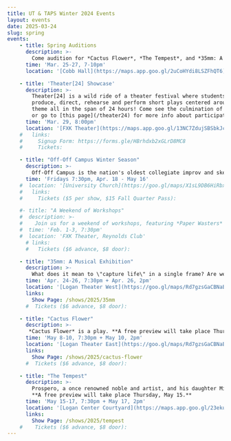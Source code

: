 ```yaml
---
title: UT & TAPS Winter 2024 Events
layout: events
date: 2025-03-24
slug: spring
events:
    - title: Spring Auditions
      description: >-
        Come audition for *Cactus Flower*, *The Tempest*, and *35mm: A Musical Exhibition*! Those interested in auditioning should visit [this page](/get-involved/actors) for more details.
      time: 'Mar. 25-27, 7-10pm'
      location: '[Cobb Hall](https://maps.app.goo.gl/2uCoHYdi8LSZFhQT6)'

    - title: 'Theater[24] Showcase'
      description: >-
        Theater[24] is a wild ride of a theater festival where students write,
        produce, direct, rehearse and perform short plays centered around a secret
        theme all in the span of 24 hours! Come see the culmination of their work,
        or go to [this page](/theater24) for more info about participating!
      time: 'Mar. 29, 8:00pm'
      location: '[FXK Theater](https://maps.app.goo.gl/13NC7ZdujSBSbkJc9)'
    #   links:
    #     Signup Form: https://forms.gle/HBrhdxb2xGLrD8MC8
    #     Tickets: 

    - title: "Off-Off Campus Winter Season"
      description: >-
        Off-Off Campus is the nation's oldest collegiate improv and sketch comedy group. Every Friday from 4th-8th week, Off-Off Campus will present a never-before-seen comedy show, never to be seen again!
      time: 'Fridays 7:30pm, Apr. 18 - May 16'
    #  location: '[University Church](https://goo.gl/maps/X1sL9DB6HiRbxfmx9)'
    #   links:
    #     Tickets ($5 per show, $15 Fall Quarter Pass):  

    #- title: "A Weekend of Workshops"
    #  description: >-
    #    Join us for a weekend of workshops, featuring *Paper Wasters* by Eva Schultz, and *The Song of Circles* by Alisyn Parfait.
    #  time: 'Feb. 1-3, 7:30pm'
    #  location: 'FXK Theater, Reynolds Club'
      # links:
      #   Tickets ($6 advance, $8 door): 

    - title: "35mm: A Musical Exhibition"
      description: >-
        What does it mean to \"capture life\" in a single frame? Are we defined by the moments \"in focus\" or the ones in between? 35mm: A Musical Exhibition challenges audiences to sink their teeth into a musical that doesn't offer answers, only moments, stopped in time. In a thrilling collaboration between music, dance, and design, 35mm features an eclectic selection of songs created alongside a series of photographs; exploring themes of life, love, and loss and asking us a deceptively simple question: What is it all for? **A free preview will take place Thursday, Apr. 24.**
      time: 'Apr. 24-26, 7:30pm + Apr. 26, 2pm'
      location: '[Logan Theater West](https://goo.gl/maps/Rd7gzsGaCBNaBYrM7)'
      links:
        Show Page: /shows/2025/35mm
      #  Tickets ($6 advance, $8 door): 

    - title: "Cactus Flower"
      description: >-
       *Cactus Flower* is a play. **A free preview will take place Thursday, May 8.**
      time: 'May 8-10, 7:30pm + May 10, 2pm'
      location: '[Logan Theater East](https://goo.gl/maps/Rd7gzsGaCBNaBYrM7)'
      links:
        Show Page: /shows/2025/cactus-flower
      #  Tickets ($6 advance, $8 door): 

    - title: "The Tempest"
      description: >-
        Prospero, a once renowned noble and artist, and his daughter Miranda are stranded on a deserted island, accompanied only by Prospero’s magical powers and magical servants Ariel and Caliban. To enact revenge against his traitorous brother Antonio, Prospero shipwrecks a boat full of nobles onto his island. In the storm the young Prince Ferdinand is separated from the group, in his haze he stumbles upon Miranda, and the two fall in love (much to the chagrin of Prospero). Meanwhile Caliban pressures the nobles’ servants Stephano and Trinculo to kill Prospero and take over the island. As all of this happens Prospero tries in vain to keep control over his domain. Magic abounds, time slips and falls, and ultimately no one is completely sure what is real.
        **A free preview will take place Thursday, May 15.**
      time: 'May 15-17, 7:30pm + May 17, 2pm'
      location: '[Logan Center Courtyard](https://maps.app.goo.gl/23ekutUEcZLMwcjY9)'
      links:
        Show Page: /shows/2025/tempest
    #    Tickets ($6 advance, $8 door): 
---
```

